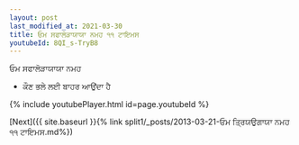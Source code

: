 ```yaml
---
layout: post
last_modified_at: 2021-03-30
title: ਓਮ ਸਫਾਲੋੜਾਯਾਯਾ ਨਮਹ ੧੧ ਟਾਇਮਸ
youtubeId: 8QI_s-TryB8
---
```

 
 
 ਓਮ ਸਫਾਲੋੜਾਯਾਯਾ ਨਮਹ  
 
 -  ਕੌਣ ਭਲੇ ਲਈ ਬਾਹਰ ਆਉਂਦਾ ਹੈ 
 
  
 
  
 
 
 
 
 
 


{% include youtubePlayer.html id=page.youtubeId %}
 
[Next]({{ site.baseurl }}{% link  split1/_posts/2013-03-21-ਓਮ ਤ੍ਰਿਯਉਗਾਯਾ ਨਮਹ ੧੧ ਟਾਇਮਸ.md%})
 
